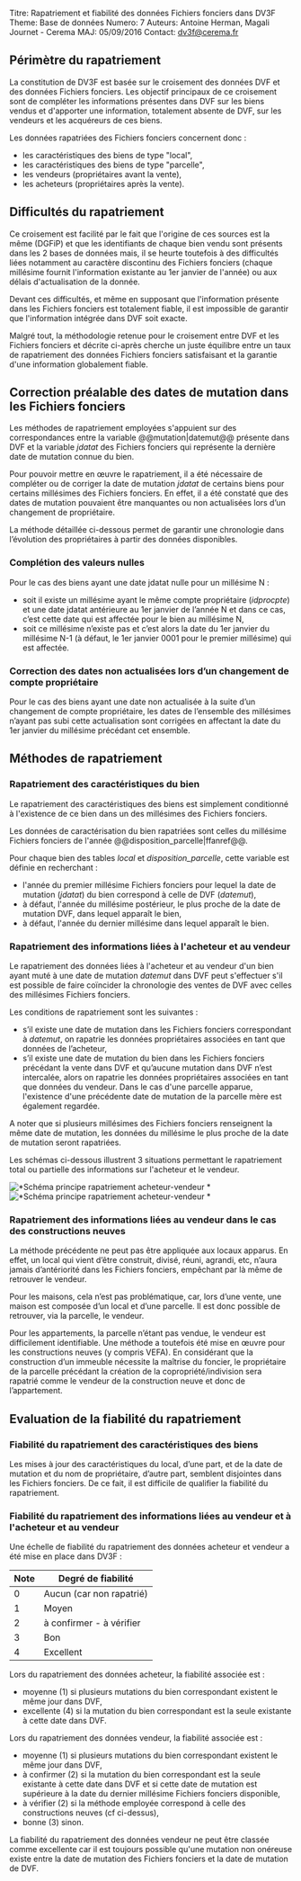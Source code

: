 Titre: Rapatriement et fiabilité des données Fichiers fonciers dans DV3F
Theme: Base de données
Numero: 7
Auteurs: Antoine Herman, Magali Journet - Cerema
MAJ: 05/09/2016
Contact: dv3f@cerema.fr

## Périmètre du rapatriement 

La constitution de DV3F est basée sur le croisement des données DVF et des données Fichiers fonciers. Les objectif principaux de ce croisement sont de compléter les informations présentes dans DVF sur les biens vendus et d'apporter une information, totalement absente de DVF, sur les vendeurs et les acquéreurs de ces biens.  

Les données rapatriées des Fichiers fonciers concernent donc :

* les caractéristiques des biens de type "local",
* les caractéristiques des biens de type "parcelle",
* les vendeurs (propriétaires avant la vente),
* les acheteurs (propriétaires après la vente). 

## Difficultés du rapatriement  

Ce croisement est facilité par le fait que l'origine de ces sources est la même (DGFiP) et que les identifiants de chaque bien vendu sont présents dans les 2 bases de données mais, il se heurte toutefois à des difficultés liées notamment au caractère discontinu des Fichiers fonciers (chaque millésime fournit l'information existante au 1er janvier de l'année) ou aux délais d'actualisation de la donnée.

Devant ces difficultés, et même en supposant que l'information présente dans les Fichiers fonciers est totalement fiable, il est impossible de garantir que l'information intégrée dans DVF soit exacte.

Malgré tout, la méthodologie retenue pour le croisement entre DVF et les Fichiers fonciers et décrite ci-après cherche un juste équilibre entre un taux de rapatriement des données Fichiers fonciers satisfaisant et la garantie d'une information globalement fiable.

## Correction préalable des dates de mutation dans les Fichiers fonciers

Les méthodes de rapatriement employées s'appuient sur des correspondances entre la variable @@mutation|datemut@@ présente dans DVF et la variable _jdatat_ des Fichiers fonciers qui représente la dernière date de mutation connue du bien.

Pour pouvoir mettre en œuvre le rapatriement, il a été nécessaire de compléter ou de corriger la date de mutation _jdatat_ de certains biens pour certains millésimes des Fichiers fonciers. En effet, il a été constaté que des dates de mutation pouvaient être manquantes ou non actualisées lors d’un changement de propriétaire.

La méthode détaillée ci-dessous permet de garantir une chronologie dans l’évolution des propriétaires à partir des données disponibles. 

### Complétion des valeurs nulles

Pour le cas des biens ayant une date jdatat nulle pour un millésime N :

* soit il existe un millésime ayant le même compte propriétaire (_idprocpte_) et une date jdatat antérieure au 1er janvier de l’année N et dans ce cas, c’est cette date qui est affectée pour le bien au millésime N,
* soit ce millésime n’existe pas et c’est alors la date du 1er janvier du millésime N-1 (à défaut, le 1er janvier 0001 pour le premier millésime) qui est affectée.

### Correction des dates non actualisées lors d’un changement de compte propriétaire

Pour le cas des biens ayant une date non actualisée à la suite d’un changement de compte propriétaire, les dates de l’ensemble des millésimes n’ayant pas subi cette actualisation sont corrigées en affectant la date du 1er janvier du millésime précédant cet ensemble.

## Méthodes de rapatriement

### Rapatriement des caractéristiques du bien

Le rapatriement des caractéristiques des biens est simplement conditionné à l'existence de ce bien dans un des millésimes des Fichiers fonciers.

Les données de caractérisation du bien rapatriées sont celles du millésime Fichiers fonciers de l'année @@disposition_parcelle|ffanref@@.

Pour chaque bien des tables _local_ et _disposition_parcelle_, cette variable est définie en recherchant :

* l'année du premier millésime Fichiers fonciers pour lequel la date de mutation (_jdatat_) du bien correspond à celle de DVF (_datemut_),
* à défaut, l'année du millésime postérieur, le plus proche de la date de mutation DVF, dans lequel apparaît le bien,
* à défaut, l'année du dernier millésime dans lequel apparaît le bien.

### Rapatriement des informations liées à l'acheteur et au vendeur

Le rapatriement des données liées à l'acheteur et au vendeur d'un bien ayant muté à une date de mutation _datemut_ dans DVF peut s'effectuer s'il est possible de faire coïncider la chronologie des ventes de DVF avec celles des millésimes Fichiers fonciers. 

Les conditions de rapatriement sont les suivantes :

* s’il existe une date de mutation dans les Fichiers fonciers correspondant à _datemut_, on rapatrie les données propriétaires associées en tant que données de l’acheteur,
* s’il existe une date de mutation du bien dans les Fichiers fonciers précédant la vente dans DVF et qu’aucune mutation dans DVF n’est intercalée, alors on rapatrie les données propriétaires associées en tant que données du vendeur. Dans le cas d'une parcelle apparue, l'existence d'une précédente date de mutation de la parcelle mère est également regardée.

A noter que si plusieurs millésimes des Fichiers fonciers renseignent la même date de mutation, les données du millésime le plus proche de la date de mutation seront rapatriées.


Les schémas ci-dessous illustrent 3 situations permettant le rapatriement total ou partielle des informations sur l'acheteur et le vendeur.

![*Schéma principe rapatriement acheteur-vendeur *](ressources/rapatriement-achvend1.png "Schéma de principe de rapatriement de l'acheteur et du vendeur")
![*Schéma principe rapatriement acheteur-vendeur *](ressources/rapatriement-achvend2.png "Schéma de principe de rapatriement de l'acheteur et du vendeur")

### Rapatriement des informations liées au vendeur dans le cas des constructions neuves

La méthode précédente ne peut pas être appliquée aux locaux apparus. En effet, un local qui vient d’être construit, divisé, réuni, agrandi, etc, n’aura jamais d’antériorité dans les Fichiers fonciers, empêchant par là même de retrouver le vendeur. 

Pour les maisons, cela n’est pas problématique, car, lors d’une vente, une maison est composée d’un local et d’une parcelle. Il est donc possible de retrouver, via la parcelle, le vendeur.
 
Pour les appartements, la parcelle n’étant pas vendue, le vendeur est difficilement identifiable. Une méthode a toutefois été mise en œuvre pour les constructions neuves (y compris VEFA). En considérant que la construction d’un immeuble nécessite la maîtrise du foncier, le propriétaire de la parcelle précédant la création de la copropriété/indivision sera rapatrié comme le vendeur de la construction neuve et donc de l’appartement.

## Evaluation de la fiabilité du rapatriement

### Fiabilité du rapatriement des caractéristiques des biens

Les mises à jour des caractéristiques du local, d’une part, et de la date de mutation et du nom de propriétaire, d’autre part, semblent disjointes dans les Fichiers fonciers. De ce fait, il est difficile de qualifier la fiabilité du rapatriement.

### Fiabilité du rapatriement des informations liées au vendeur et à l'acheteur et au vendeur

Une échelle de fiabilité du rapatriement des données acheteur et vendeur a été mise en place dans DV3F :

| Note | Degré de fiabilité |
|------|--------------------|
| 0 | Aucun (car non rapatrié) |
| 1 | Moyen |
| 2 | à confirmer - à vérifier |
| 3 | Bon |
| 4 | Excellent |

Lors du rapatriement des données acheteur, la fiabilité associée est :

* moyenne (1) si plusieurs mutations du bien correspondant existent le même jour dans DVF,
* excellente (4) si la mutation du bien correspondant est la seule existante à cette date dans DVF.

Lors du rapatriement des données vendeur, la fiabilité associée est :

* moyenne (1) si plusieurs mutations du bien correspondant existent le même jour dans DVF,
* à confirmer (2) si la mutation du bien correspondant est la seule existante à cette date dans DVF et si cette date de mutation est supérieure à la date du dernier millésime Fichiers fonciers disponible,
* à vérifier (2) si la méthode employée correspond à celle des constructions neuves (cf ci-dessus),
* bonne (3) sinon.

La fiabilité du rapatriement des données vendeur ne peut être classée comme excellente car il est toujours possible qu'une mutation non onéreuse existe entre la date de mutation des Fichiers fonciers et la date de mutation de DVF.


